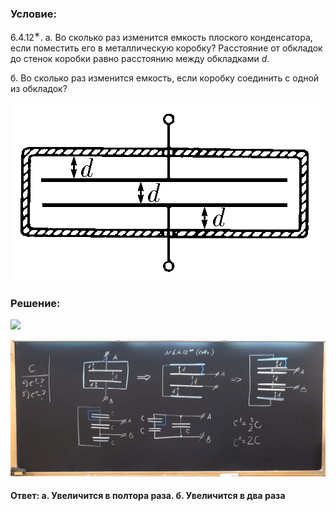 ###  Условие:

$6.4.12^{∗}.$ а. Во сколько раз изменится емкость плоского конденсатора, если поместить его в металлическую коробку? Расстояние от обкладок до стенок коробки равно расстоянию между обкладками $d$.

б. Во сколько раз изменится емкость, если коробку соединить с одной из обкладок?

![К задаче $6.4.12^{∗}.$|494x285, 40%](../../img/6.4.12/statement.png)

###  Решение:

![](https://www.youtube.com/embed/_u81mi29xLs)

![|1920x830, 67%](../../img/6.4.12/01.png)

#### Ответ: а. Увеличится в полтора раза. б. Увеличится в два раза